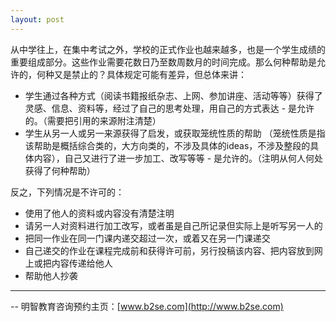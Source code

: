 ```yaml
---
layout: post
---
```

从中学往上，在集中考试之外，学校的正式作业也越来越多，也是一个学生成绩的重要组成部分。这些作业需要花数日乃至数周数月的时间完成。那么何种帮助是允许的，何种又是禁止的？具体规定可能有差异，但总体来讲：

- 学生通过各种方式（阅读书籍报纸杂志、上网、参加讲座、活动等等）获得了灵感、信息、资料等，经过了自己的思考处理，用自己的方式表达 - 是允许的。（需要把引用的来源附注清楚）
- 学生从另一人或另一来源获得了启发，或获取笼统性质的帮助 （笼统性质是指该帮助是概括综合类的，大方向类的，不涉及具体的ideas，不涉及整段的具体内容），自己又进行了进一步加工、改写等等 - 是允许的。（注明从何人何处获得了何种帮助）

反之，下列情况是不许可的：

- 使用了他人的资料或内容没有清楚注明
- 请另一人对资料进行加工改写，或者虽是自己所记录但实际上是听写另一人的
- 把同一作业在同一门课内递交超过一次，或着又在另一门课递交
- 自己递交的作业在课程完成前和获得许可前，另行投稿该内容、把内容放到网上或把内容传递给他人
- 帮助他人抄袭



--------
-- 明智教育咨询预约主页：[www.b2se.com](http://www.b2se.com)

